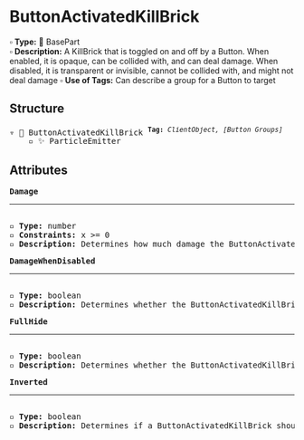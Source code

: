 # ButtonActivatedKillBrick

▫️ <b>Type:</b> 🔲 BasePart  
▫️ <b>Description:</b> A KillBrick that is toggled on and off by a Button. When enabled, it is opaque, can be collided with, and can deal damage. When disabled, it is transparent or invisible, cannot be collided with, and might not deal damage
▫️ <b>Use of Tags:</b> Can describe a group for a Button to target

## Structure
<pre>
▿ 🔲 ButtonActivatedKillBrick <sup><b>Tag:</b> <i>ClientObject, [Button Groups]</i></sup>
    ▫️ ✨ ParticleEmitter
</pre>

## Attributes
<pre>
<b>Damage</b>  
<hr>
▫️ <b>Type:</b> number  
▫️ <b>Constraints:</b> x >= 0  
▫️ <b>Description:</b> Determines how much damage the ButtonActivatedKillBrick should deal to the Player
</pre>

<pre>
<b>DamageWhenDisabled</b>  
<hr>
▫️ <b>Type:</b> boolean  
▫️ <b>Description:</b> Determines whether the ButtonActivatedKillBrick should deal damage when toggled off
</pre>

<pre>
<b>FullHide</b>  
<hr>
▫️ <b>Type:</b> boolean  
▫️ <b>Description:</b> Determines whether the ButtonActivatedKillBrick should be invisible when disabled
</pre>

<pre>
<b>Inverted</b>  
<hr>
▫️ <b>Type:</b> boolean  
▫️ <b>Description:</b> Determines if a ButtonActivatedKillBrick should be enabled when disabled, and visa versa
</pre>
